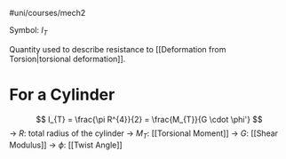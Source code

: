 #uni/courses/mech2 

Symbol: $I_{T}$

Quantity used to describe resistance to [[Deformation from Torsion|torsional deformation]].

# For a Cylinder

$$
I_{T} = \frac{\pi R^{4}}{2} = \frac{M_{T}}{G \cdot \phi'}
$$
-> $R$: total radius of the cylinder
-> $M_{T}$: [[Torsional Moment]]
-> $G$: [[Shear Modulus]]
-> $\phi$: [[Twist Angle]]